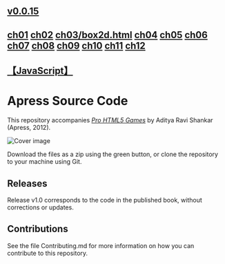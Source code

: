 ## [v0.0.15](https://github.com/littleflute/pro-html5-games/edit/master/README.md)
## [ch01](ch01) [ch02](9781430212345_ch02-code) [ch03/box2d.html](9781430212345_ch03-code/box2d.html)  [ch04](9781430212345_ch04-code) [ch05](9781430212345_ch05-code) [ch06](9781430212345_ch06-code) [ch07](9781430212345_ch07-code/9781430212345_ch07-code) [ch08](9781430212345_ch08-code/9781430212345_ch08-code) [ch09](9781430212345_ch09-code) [ch10](9781430212345_ch10-code) [ch11](9781430212345_ch11-code) [ch12](9781430212345_ch12-code)
## [【JavaScript】](https://littleflute.github.io/JavaScript/)

# Apress Source Code

This repository accompanies [*Pro HTML5 Games*](http://www.apress.com/9781430247104) by Aditya Ravi Shankar (Apress, 2012).

![Cover image](9781430247104.jpg)

Download the files as a zip using the green button, or clone the repository to your machine using Git.

## Releases

Release v1.0 corresponds to the code in the published book, without corrections or updates.

## Contributions

See the file Contributing.md for more information on how you can contribute to this repository.
